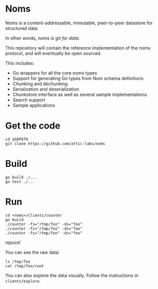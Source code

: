 # Noms

Noms is a content-addressable, immutable, peer-to-peer datastore for structured data.

In other words, *noms is git for data*.

This repository will contain the reference implementation of the noms protocol, and will eventually be open sourced. 

This includes:

* Go wrappers for all the core noms types
* Support for generating Go types from Nom schema definitions
* Chunking and dechunking
* Serialization and deserialization
* Chunkstore interface as well as several sample implementations
* Search support
* Sample applications

# Get the code

```
cd $GOPATH
git clone https://github.com/attic-labs/noms
```

# Build

```
go build ./...
go test ./...
```

# Run

```
cd <noms>/clients/counter
go build
./counter -fs="/tmp/foo" -ds="foo"
./counter -fs="/tmp/foo" -ds="foo"
./counter -fs="/tmp/foo" -ds="foo"
```

rejoice!

You can see the raw data:

```
ls /tmp/foo
cat /tmp/foo/root
```

You can also explore the data visually. Follow the instructions in `clients/explore`.
